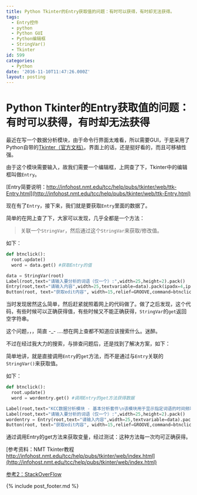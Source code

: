```yaml
---
title: Python Tkinter的Entry获取值的问题：有时可以获得，有时却无法获得。
tags:
  - Entry控件
  - python
  - Python GUI
  - Python编辑框
  - StringVar()
  - Tkinter
id: 599
categories:
  - Python
date: '2016-11-10T11:47:26.000Z'
layout: posting
---
```


# Python Tkinter的Entry获取值的问题：有时可以获得，有时却无法获得

最近在写一个数据分析模块，由于命令行界面太难看，所以需要GUI，于是采用了Python自带的[Tkinter（官方文档）](https://wiki.python.org/moin/TkInter/)。界面上的话，还是挺好看的，而且可移植性强。

由于这个模块需要输入，故我们需要一个编辑框，上网查了下，Tkinter中的编辑框叫做`Entry`。

[Entry简要说明：http://infohost.nmt.edu/tcc/help/pubs/tkinter/web/ttk-Entry.html](http://infohost.nmt.edu/tcc/help/pubs/tkinter/web/ttk-Entry.html)

现在有了`Entry`，接下来，我们就是要获取`Entry`里面的数据了。

简单的在网上查了下，大家可以发现，几乎全都是一个方法：

> 关联一个`StringVar`，然后通过这个`StringVar`来获取/修改值。

如下：
```python
def btnclick(): 
  root.update() 
  word = data.get() #获取Entry的值

data = StringVar(root)
Label(root,text="请输入要分析的词语（仅一个）:",width=25,height=2).pack() 
Entry(root,text="请输入内容",width=25,textvariable=data).pack(ipadx=4,ipady=4) 
Button(root, text="获取edit内容", width=15,relief=GROOVE,command=btnclick).pack(pady=16,ipadx=8,ipady=8)
```
 当时发现居然这么简单，然后赶紧就照着网上的代码做了。做了之后发现，这个代码，有些时候可以正确获得值，有些时候又不能正确获得，`StringVar`的`get`返回空字符串。

这个问题，，，简直 -_- ....想在网上查都不知道应该搜索什么。迷醉。

不过在经过我大力的搜索，与排查问题后，还是找到了解决方案，如下：

简单地讲，就是直接调用`Entry`的`get`方法，而不是通过与`Entry`关联的`StringVar()`来获取值。

如下：
```python
def btnclick(): 
  root.update() 
  word = wordentry.get() #调用Entry的get方法获得数据

Label(root,text="KCC数据分析模块 - 基本分析套件\n该模块用于显示指定词语的时间频率关系图",width=35,height=5).pack() 
Label(root,text="请输入要分析的词语（仅一个）:",width=25,height=2).pack() 
wordentry = Entry(root,text="请输入内容",width=25,textvariable=data).pack(ipadx=4,ipady=4) 
Button(root, text="获取edit内容", width=15,relief=GROOVE,command=btnclick).pack(pady=16,ipadx=8,ipady=8) 
```
通过调用Entry的get方法来获取变量，经过测试：这种方法每一次均可正确获得。

[参考资料：NMT Tkinter教程 http://infohost.nmt.edu/tcc/help/pubs/tkinter/web/index.html](http://infohost.nmt.edu/tcc/help/pubs/tkinter/web/index.html)

[参考2：StackOverFlow](http://stackoverflow.com/questions/10727131/why-is-tkinter-entrys-get-function-returning-nothing)



{% include post_footer.md %}